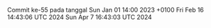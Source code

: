 Commit ke-55 pada tanggal Sun Jan 01 14:00 2023 +0100
Fri Feb 16 14:43:06 UTC 2024
Sun Apr  7 16:43:03 UTC 2024
